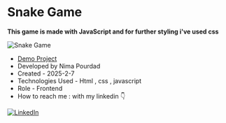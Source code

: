 # Snake Game
**This game is made with JavaScript and for further styling i've used css**

![Snake Game](https://github.com/user-attachments/assets/5df0f090-97c0-46aa-8cec-fdeb637db0a7)
- [Demo Project](https://nima-frontend.github.io/snake-game/)
- Developed by Nima Pourdad
- Created - 2025-2-7
- Technologies Used - Html , css , javascript
- Role - Frontend
- How to reach me : with my linkedin  👇
  
[![LinkedIn](https://img.shields.io/badge/LinkedIn-0077B5?style=for-the-badge&logo=linkedin&logoColor=white)](https://linkedin.com/in/nima-pourdad-b2a5bb331)
